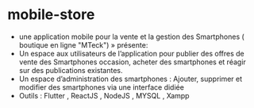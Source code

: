 # mobile-store
* une application mobile pour la vente et la gestion des Smartphones ( boutique en ligne "MTeck") » 
présente: 
* Un espace aux utilisateurs de l’application pour publier des offres de vente des Smartphones
occasion, acheter des smartphones et réagir sur des publications existantes.
* Un espace d’administration des smartphones : Ajouter, supprimer et modifier des smartphones via
une interface didiée
* Outils : Flutter , ReactJS , NodeJS , MYSQL , Xampp
